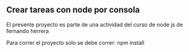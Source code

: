 ## Crear tareas con node por consola

El presente proyecto es parte de una actividad del curso de node js de fernando herrera

Para correr el proyecto solo se debe correr: npm install